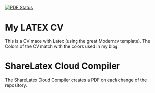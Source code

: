 [![PDF Status](https://www.sharelatex.com/github/repos/lukasmartinelli/cv/builds/latest/badge.svg)](https://www.sharelatex.com/github/repos/lukasmartinelli/cv/builds/latest/output.pdf)

My LATEX CV
===========
This is a CV made with Latex (using the great Moderncv template). The Colors of the CV match with the colors used in my blog.

ShareLatex Cloud Compiler
=========================
The ShareLatex Cloud Compiler creates a PDF on each change of the repository.
